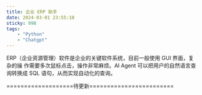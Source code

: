 ```yaml
---
title: 企业 ERP 助手
date: 2024-03-01 23:55:18
sticky: 998
tags:
    - "Python"
    - "Chatgpt"
---
```


ERP（企业资源管理）软件是企业的关键软件系统，目前一般使用 GUI 界面，复杂的操
作需要多次鼠标点击，操作非常麻烦。AI Agent 可以把用户的自然语言查询转换成 SQL
语句，从而实现自动化的查询。

===================待更新========================
